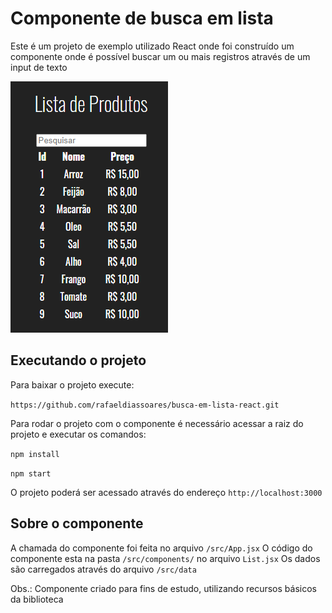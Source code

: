 # Componente de busca em lista

Este é um projeto de exemplo utilizado React onde foi construído um componente onde é possível buscar um ou mais registros através de um input de texto

![image](https://github.com/rafaeldiassoares/busca-em-lista-react/blob/main/print.png?raw=true)

## Executando o projeto

Para baixar o projeto execute:

`https://github.com/rafaeldiassoares/busca-em-lista-react.git`

Para rodar o projeto com o componente é necessário acessar a raiz do projeto e executar
os comandos: 

`npm install`

`npm start`

O projeto poderá ser acessado através do endereço `http://localhost:3000`

## Sobre o componente

A chamada do componente foi feita no arquivo `/src/App.jsx`
O código do componente esta na pasta `/src/components/` no arquivo `List.jsx`
Os dados são carregados através do arquivo `/src/data`

Obs.: Componente criado para fins de estudo, utilizando recursos básicos da biblioteca
